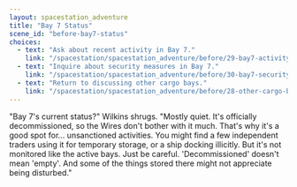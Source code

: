 ```yaml
---
layout: spacestation_adventure
title: "Bay 7 Status"
scene_id: "before-bay7-status"
choices:
  - text: "Ask about recent activity in Bay 7."
    link: "/spacestation/spacestation_adventure/before/29-bay7-activity/"
  - text: "Inquire about security measures in Bay 7."
    link: "/spacestation/spacestation_adventure/before/30-bay7-security/"
  - text: "Return to discussing other cargo bays."
    link: "/spacestation/spacestation_adventure/before/28-other-cargo-bays/"
---
```


"Bay 7's current status?" Wilkins shrugs. "Mostly quiet. It's officially decommissioned, so the Wires don't bother with it much. That's why it's a good spot for... unsanctioned activities. You might find a few independent traders using it for temporary storage, or a ship docking illicitly. But it's not monitored like the active bays. Just be careful. 'Decommissioned' doesn't mean 'empty'. And some of the things stored there might not appreciate being disturbed."
